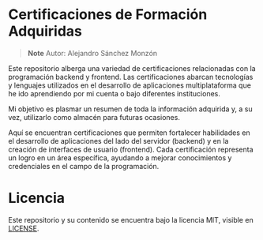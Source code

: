 # Certificaciones de Formación Adquiridas
> **Note** Autor: Alejandro Sánchez Monzón

Este repositorio alberga una variedad de certificaciones relacionadas con la programación backend y frontend. Las certificaciones abarcan tecnologías y lenguajes utilizados en el desarrollo de aplicaciones multiplataforma que he ido aprendiendo por mi cuenta o bajo diferentes instituciones.

Mi objetivo es plasmar un resumen de toda la información adquirida y, a su vez, utilizarlo como almacén para futuras ocasiones.

Aquí se encuentran certificaciones que permiten fortalecer habilidades en el desarrollo de aplicaciones del lado del servidor (backend) y en la creación de interfaces de usuario (frontend). Cada certificación representa un logro en un área específica, ayudando a mejorar conocimientos y credenciales en el campo de la programación.

# Licencia
Este repositorio y su contenido se encuentra bajo la licencia MIT, visible en [LICENSE](LICENSE).
